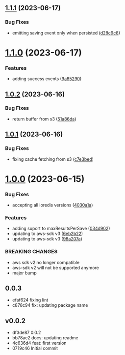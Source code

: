 ## [1.1.1](https://github.com/codibre/remembered-s3-alternative-persistence/compare/v1.1.0...v1.1.1) (2023-06-17)


### Bug Fixes

* emitting saving event only when persisted ([d28c9c8](https://github.com/codibre/remembered-s3-alternative-persistence/commit/d28c9c87f687a27fc112cce683a06ed358df6510))

# [1.1.0](https://github.com/codibre/remembered-s3-alternative-persistence/compare/v1.0.2...v1.1.0) (2023-06-17)


### Features

* adding success events ([9a85290](https://github.com/codibre/remembered-s3-alternative-persistence/commit/9a85290e9177fe1e0d49fffb990eeb476f508e65))

## [1.0.2](https://github.com/codibre/remembered-s3-alternative-persistence/compare/v1.0.1...v1.0.2) (2023-06-16)


### Bug Fixes

* return buffer from s3 ([51a86da](https://github.com/codibre/remembered-s3-alternative-persistence/commit/51a86da260c36901af406d5eecfc163edda2ef50))

## [1.0.1](https://github.com/codibre/remembered-s3-alternative-persistence/compare/v1.0.0...v1.0.1) (2023-06-16)


### Bug Fixes

* fixing cache fetching from s3 ([c7e3bed](https://github.com/codibre/remembered-s3-alternative-persistence/commit/c7e3bedf0df5f8747bbcaab90afe7327a94c7353))

# [1.0.0](https://github.com/codibre/remembered-s3-alternative-persistence/compare/v0.0.3...v1.0.0) (2023-06-15)


### Bug Fixes

* accepting all ioredis versions ([4030a1a](https://github.com/codibre/remembered-s3-alternative-persistence/commit/4030a1a989fe56775d1446e770f12e17017bc88b))


### Features

* adding suport to maxResultsPerSave ([034d902](https://github.com/codibre/remembered-s3-alternative-persistence/commit/034d902151b8ad1cea042af2d22f7a2cf162c9ea))
* updating to aws-sdk v3 ([6eb2b22](https://github.com/codibre/remembered-s3-alternative-persistence/commit/6eb2b2299677f26f061684b27fe56c8610aed2ff))
* updating to aws-sdk v3 ([98a207a](https://github.com/codibre/remembered-s3-alternative-persistence/commit/98a207ac873f18806d4ca686d0f8ba63cd90b693))


### BREAKING CHANGES

* aws sdk v2 no longer compatible
* aws-sdk v2 will not be supported anymore
* major bump

## 0.0.3
* efaf624 fixing lint
* c878c94 fix: updating package name
## v0.0.2
* df3de87 0.0.2
* bb78ae2 docs: updating readme
* 4c636d4 feat: first version
* 0719c46 Initial commit
